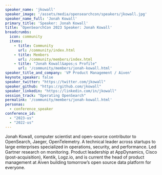 ```yaml
---
speaker_name: 'jkowall'
speaker_image: '/assets/media/opensearchcon/speakers/jkowall.jpg'
speaker_name_full: 'Jonah Kowall'
primary_title: 'Speaker: Jonah Kowall'
title: 'OpenSearchCon 2023 Speaker: Jonah Kowall'
breadcrumbs:
  icon: community
  items:
    - title: Community
      url: /community/index.html
    - title: Members
      url: /community/members/index.html
    - title: "Jonah Kowall&apos;s Profile"
      url: '/community/members/jonah-kowall.html'
speaker_title_and_company: 'VP Product Management / Aiven'
keynote_speaker: false
speaker_twitter: "https://twitter.com/jkowall"
speaker_github: "https://github.com/jkowall"
speaker_linkedin: "https://linkedin.com/in/jkowall"
session_track: "Operating OpenSearch"
permalink: '/community/members/jonah-kowall.html'
personas:
  - conference_speaker
conference_id:
  - "2023-us"
  - "2022-us"
---
```


Jonah Kowall, computer scientist and open-source contributor to OpenSearch, Jaeger, OpenTelemetry. A technical leader across startups to large enterprises specialized in operations, security, and performance. Led Gartner research on monitoring. Product leadership at AppDynamics, Cisco (post-acquisition), Kentik, Logz.io, and is current the head of product management at Aiven building tomorrow’s open source data platform for everyone.

